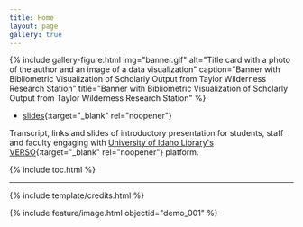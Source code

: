 ```yaml
---
title: Home
layout: page
gallery: true
---
```


{% include gallery-figure.html img="banner.gif" alt="Title card with a photo of the author and an image of a data visualization" caption="Banner with Bibliometric Visualization of Scholarly Output from Taylor Wilderness Research Station" title="Banner with Bibliometric Visualization of Scholarly Output from Taylor Wilderness Research Station" %}

- [slides](https://indd.adobe.com/view/ff58330e-d569-4def-826f-e9cc7d0653ad){:target="_blank" rel="noopener"}

Transcript, links and slides of introductory presentation for students, staff and faculty engaging with [University of Idaho Library's VERSO](https://www.lib.uidaho.edu/verso/){:target="_blank" rel="noopener"} platform. 

{% include toc.html %}

------

{% include template/credits.html %}

{% include feature/image.html objectid="demo_001" %}
